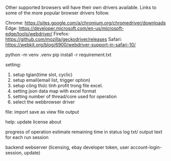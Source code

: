 Other supported browsers will have their own drivers available. Links to some of the more popular browser drivers follow.

Chrome:	https://sites.google.com/a/chromium.org/chromedriver/downloads
Edge:	https://developer.microsoft.com/en-us/microsoft-edge/tools/webdriver/
Firefox:	https://github.com/mozilla/geckodriver/releases
Safari:	https://webkit.org/blog/6900/webdriver-support-in-safari-10/

python -m venv .venv
pip install -r requirement.txt

setting:
1. setup tgian(time slot, cyclic)
2. setup email(email list, trigger option)
3. setup công thức tính profit trong file excel.
4. setting json data map with excel format
5. setting number of thread/core used for operation
6. select the webbrowser driver

file:
import
save as
view file output

help:
update
license
about

progress of operation
estimate remaining time in status
log txt/ output text for each run session

backend webserver (licensing, ebay developer token, user account-login-session, update)
